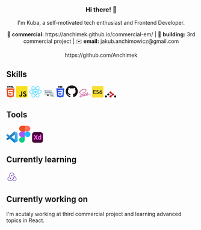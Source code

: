 <h3 align="center"> Hi there! 👋 </h3>

<p align="center"> I'm Kuba, a self-motivated tech enthusiast and Frontend Developer. </p>

<p align="center"> 📝 <b>commercial:</b> https://anchimek.github.io/commercial-em/ |      🌱 <b>building:</b>    3rd commercial project    | ✉️ <b>email:</b> jakub.anchimowicz@gmail.com </p>

<p align="center">  https://github.com/Anchimek </p>


## Skills 
<a href="https://pl.wikipedia.org/wiki/HTML" title="HTML"><img src="icons/html.png" /></a>
<a href="https://developer.mozilla.org/pl/docs/Learn/JavaScript/First_steps/What_is_JavaScript" title="javascript"><img src="icons/js.png" /></a>
<a href="https://pl.reactjs.org/" title="react"><img src="icons/react.png" /></a>
<a href="https://pl.wikipedia.org/wiki/Responsive_web_design" title="rwd"><img src="icons/rwd.png" /></a>
<a href="https://en.wikipedia.org/wiki/CSS" title="CSS"><img src="icons/css.png" /></a>
<a href="https://github.com" title="GitHub"><img src="icons/github.png" /></a>
<a href="https://sass-lang.com/" title="Sass"><img src="icons/sass.png" /></a>
<a href="https://pl.wikipedia.org/wiki/ECMAScript" title="es6"><img src="icons/es6.png" /></a>
<a href="https://reactrouter.com/" title="Router"><img src="icons/router.png" /></a>

## Tools 
<a href="https://code.visualstudio.com/" title="VSC"><img src="icons/vsc.png" /></a>
<a href="https://www.figma.com/" title="figma"><img src="icons/figma.png" /></a>
<a href="https://www.adobe.com/pl/products/xd.html" title="adobe"><img src="icons/xd.png" /></a>

## Currently learning
<a href="https://react-redux.js.org/" title="redux"><img src="icons/redux.png" /></a>

## Currently working on
I'm acutaly working at third commercial project and learning advanced topics in React.

